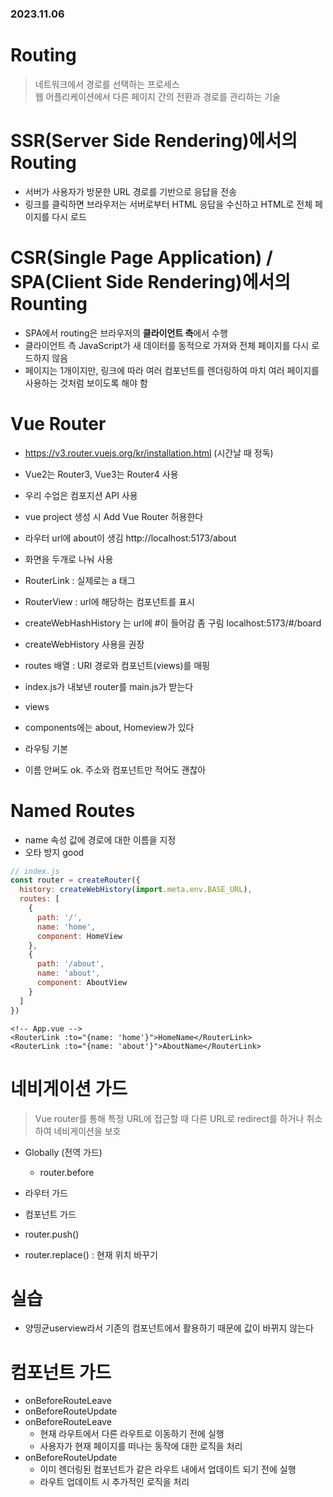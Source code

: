 ### 2023.11.06
# Routing
> 네트워크에서 경로를 선택하는 프로세스    
> 웹 어플리케이션에서 다른 페이지 간의 전환과 경로를 관리하는 기술

# SSR(Server Side Rendering)에서의 Routing
- 서버가 사용자가 방문한 URL 경로를 기반으로 응답을 전송
- 링크를 클릭하면 브라우저는 서버로부터 HTML 응답을 수신하고 HTML로 전체 페이지를 다시 로드

# CSR(Single Page Application) / SPA(Client Side Rendering)에서의 Rounting
- SPA에서 routing은 브라우저의 **클라이언트 측**에서 수행
- 클라이언트 측 JavaScript가 새 데이터를 동적으로 가져와 전체 페이지를 다시 로드하지 않음
- 페이지는 1개이지만, 링크에 따라 여러 컴포넌트를 렌더링하여 마치 여러 페이지를 사용하는 것처럼 보이도록 해야 함

# Vue Router
- https://v3.router.vuejs.org/kr/installation.html  (시간날 때 정독)   
- Vue2는 Router3, Vue3는 Router4 사용
- 우리 수업은 컴포지션 API 사용

- vue project 생성 시 Add Vue Router 허용한다  
- 라우터 url에 about이 생김 http://localhost:5173/about
- 화면을 두개로 나눠 사용
- RouterLink : 실제로는 a 태그
- RouterView : url에 해당하는 컴포넌트를 표시

- createWebHashHistory 는 url에 #이 들어감 좀 구림 localhost:5173/#/board
- createWebHistory 사용을 권장
- routes 배열 : URI 경로와 컴포넌트(views)를 매핑
- index.js가 내보낸 router를 main.js가 받는다
- views
- components에는 about, Homeview가 있다

- 라우팅 기본
- 이름 안써도 ok. 주소와 컴포넌트만 적어도 괜찮아


# Named Routes 
- name 속성 값에 경로에 대한 이름을 지정
- 오타 방지 good
```js
// index.js
const router = createRouter({
  history: createWebHistory(import.meta.env.BASE_URL),
  routes: [
    {
      path: '/',
      name: 'home',
      component: HomeView
    },
    {
      path: '/about',
      name: 'about',
      component: AboutView
    }
  ]
})
```
```vue
<!-- App.vue -->
<RouterLink :to="{name: 'home'}">HomeName</RouterLink>
<RouterLink :to="{name: 'about'}">AboutName</RouterLink>
```
# 네비게이션 가드
> Vue router를 통해 특정 URL에 접근할 때 다른 URL로 redirect를 하거나 취소하여 네비게이션을 보호
- Globally (전역 가드)
  - router.before
- 라우터 가드
- 컴포넌트 가드

- router.push()
- router.replace() : 현재 위치 바꾸기

# 실습
- 양띵균userview라서 기존의 컴포넌트에서 활용하기 때문에 값이 바뀌지 않는다

# 컴포넌트 가드
- onBeforeRouteLeave
- onBeforeRouteUpdate
- onBeforeRouteLeave
  - 현재 라우트에서 다른 라우트로 이동하기 전에 실행
  - 사용자가 현재 페이지를 떠나는 동작에 대한 로직을 처리
- onBeforeRouteUpdate
  - 이미 렌더링된 컴포넌트가 같은 라우트 내에서 업데이트 되기 전에 실행
  - 라우트 업데이트 시 추가적인 로직을 처리

